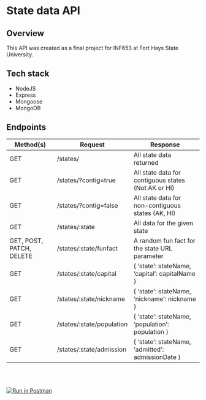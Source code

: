 # State data API

## Overview

This API was created as a final project for INF653 at Fort Hays State University.

## Tech stack
- NodeJS
- Express
- Mongoose
- MongoDB

## Endpoints

| **Method(s)**            | **Request**               | **Response**                                        |
|--------------------------|---------------------------|-----------------------------------------------------|
| GET                      | /states/                  | All state data returned                             |
| GET                      | /states/?contig=true      | All state data for contiguous states (Not AK or HI) |
| GET                      | /states/?contig=false     | All state data for non-contiguous states (AK, HI)   |
| GET                      | /states/:state            | All data for the given state                        |
| GET, POST, PATCH, DELETE | /states/:state/funfact    | A random fun fact for the state URL parameter       |
| GET                      | /states/:state/capital    | { ‘state’: stateName, ‘capital’: capitalName }     |
| GET                      | /states/:state/nickname   | { ‘state’: stateName, ‘nickname’: nickname }       |
| GET                      | /states/:state/population | { ‘state’: stateName, ‘population’: population }    |
| GET                      | /states/:state/admission  | { ‘state’: stateName, ‘admitted’: admissionDate }   |

<br /><br />

[![Run in Postman](https://run.pstmn.io/button.svg)](https://god.gw.postman.com/run-collection/19634945-3b23ec7a-d7cc-4af7-b5a4-c9be60c1ac9e?action=collection%2Ffork&source=rip_markdown&collection-url=entityId%3D19634945-3b23ec7a-d7cc-4af7-b5a4-c9be60c1ac9e%26entityType%3Dcollection%26workspaceId%3D98aa16ba-1e8d-4866-85a0-dc77dd27869c)